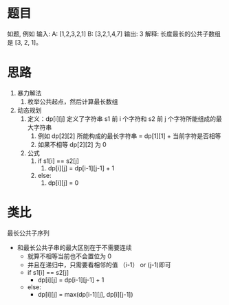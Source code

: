 # 题目
如题, 例如 
输入:
A: [1,2,3,2,1]
B: [3,2,1,4,7]
输出: 3
解释: 
长度最长的公共子数组是 [3, 2, 1]。
# 思路
1. 暴力解法
   1. 枚举公共起点，然后计算最长数组
2. 动态规划
   1. 定义：dp[i][j] 定义了字符串 s1 前 i 个字符和 s2 前 j 个字符所能组成的最大字符串
      1. 例如 dp[2][2] 所能构成的最长字符串 = dp[1][1] + 当前字符是否相等
      2. 如果不相等 dp[2][2] 为 0
   2. 公式
      1. if s1[i] == s2[j]
         1. dp[i][j] = dp[i-1][j-1] + 1
      2. else:
         1. dp[i][j] = 0

# 类比
最长公共子序列
- 和最长公共子串的最大区别在于不需要连续
  - 就算不相等当前也不会置位为 0 
  - 并且在递归中，只需要看相邻的值 （i-1） or (j-1)即可 
  - if s1[i] == s2[j]
    - dp[i][j] = dp[i-1][j-1] + 1
  - else:
    - dp[i][j] = max(dp[i-1][j], dp[i][j-1]) 